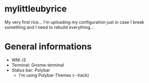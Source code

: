 # mylittleubyrice

My very first rice... I'm uploading my configuration just in case I break something and I need to rebuild everything...

# General informations

- WM: i3
- Terminal: Gnome-terminal
- Status bar: Polybar
	- I'm using Polybar-Themes (--hack)
